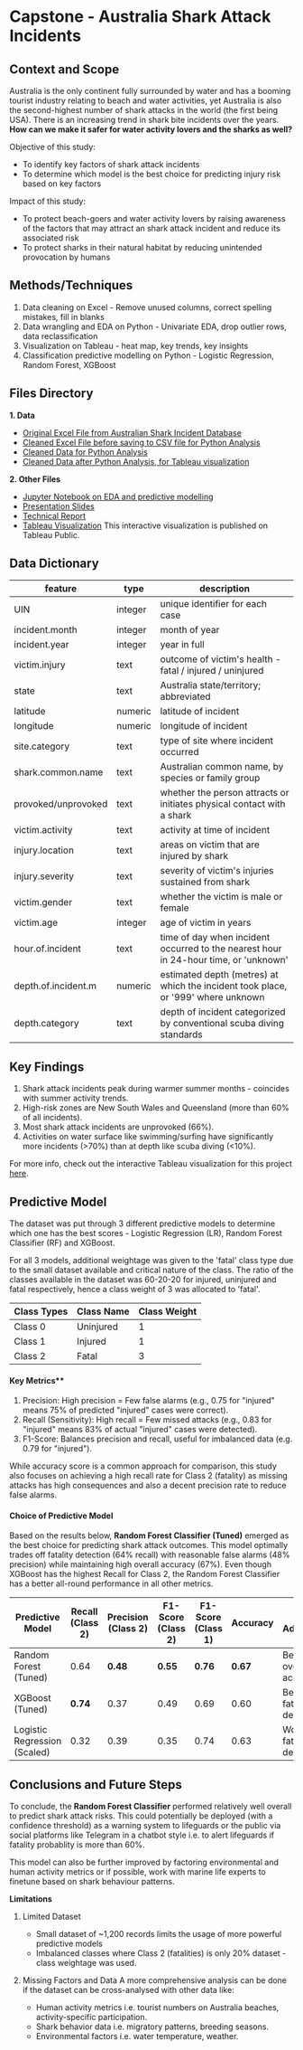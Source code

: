 # Capstone - Australia Shark Attack Incidents

## Context and Scope

Australia is the only continent fully surrounded by water and has a booming tourist industry relating to beach and water activities, yet Australia is also the second-highest number of shark attacks in the world (the first being USA). There is an increasing trend in shark bite incidents over the years. **How can we make it safer for water activity lovers and the sharks as well?**

Objective of this study:
- To identify key factors of shark attack incidents
- To determine which model is the best choice for predicting injury risk based on key factors 

Impact of this study:
- To protect beach-goers and water activity lovers by raising awareness of the factors that may attract an shark attack incident and reduce its associated risk
- To protect sharks in their natural habitat by reducing unintended provocation by humans


## Methods/Techniques

1. Data cleaning on Excel - Remove unused columns, correct spelling mistakes, fill in blanks 
2. Data wrangling and EDA on Python - Univariate EDA, drop outlier rows, data reclassification
3. Visualization on Tableau - heat map, key trends, key insights
4. Classification predictive modelling on Python - Logistic Regression, Random Forest, XGBoost


## Files Directory

**1. Data**
- [Original Excel File from Australian Shark Incident Database](./data/Australian%20Shark-Incident%20Database%20Public%20Version%207%20(raw).xlsx)
- [Cleaned Excel File before saving to CSV file for Python Analysis](./data/Australian%20Shark-Incident%20Database%20Public%20Version%207%20(cleaned).xlsx)
- [Cleaned Data for Python Analysis](./data/aus_shark_v7.csv)
- [Cleaned Data after Python Analysis, for Tableau visualization](./data/aus_shark_v7_export.csv)

**2. Other Files**
- [Jupyter Notebook on EDA and predictive modelling](./aus_shark.ipynb)
- [Presentation Slides](./Presentation%20-%20Aus%20Shark%20Attack%20Incidents.pdf)
- [Technical Report](./Technical%20Report%20-%20Aus%20Shark%20Attack%20Incidents.pdf)
- [Tableau Visualization](https://public.tableau.com/views/AustraliaSharkAttackIncidents1900-2024/ByMonth?:language=en-US&:sid=&:redirect=auth&:display_count=n&:origin=viz_share_link) This interactive visualization is published on Tableau Public. 


## Data Dictionary

| feature                 | type    | description                                                                            |
|-------------------------|---------|----------------------------------------------------------------------------------------|
| UIN                     | integer | unique identifier for each case                                                        |
| incident.month          | integer | month of year                                                                          |
| incident.year           | integer | year in full                                                                           |
| victim.injury           | text    | outcome of victim's health - fatal / injured / uninjured                               |
| state                   | text    | Australia state/territory; abbreviated                                                 |
| latitude                | numeric | latitude of incident                                                                   |
| longitude               | numeric | longitude of incident                                                                  |
| site.category           | text    | type of site where incident occurred                                                   |
| shark.common.name       | text    | Australian common name, by species or family group                                     |
| provoked/unprovoked     | text    | whether the person attracts or initiates physical contact with a shark                 |
| victim.activity         | text    | activity at time of incident                                                           |
| injury.location         | text    | areas on victim that are injured by shark                                              |
| injury.severity         | text    | severity of victim's injuries sustained from shark                                     |
| victim.gender           | text    | whether the victim is male or female                                                   |
| victim.age              | integer | age of victim in years                                                                 |
| hour.of.incident        | text    | time of day when incident occurred to the nearest hour in 24-hour time, or 'unknown'   |
| depth.of.incident.m     | numeric | estimated depth (metres) at which the incident took place, or '999' where unknown      |
| depth.category          | text    | depth of incident categorized by conventional scuba diving standards                   |


## Key Findings
1. Shark attack incidents peak during warmer summer months - coincides with summer activity trends. 
2. High-risk zones are New South Wales and Queensland (more than 60% of all incidents). 
3. Most shark attack incidents are unprovoked (66%).
4. Activities on water surface like swimming/surfing have significantly more incidents (>70%) than at depth like scuba diving (<10%).

For more info, check out the interactive Tableau visualization for this project [here](https://public.tableau.com/views/AustraliaSharkAttackIncidents1900-2024/ByMonth?:language=en-US&:sid=&:redirect=auth&:display_count=n&:origin=viz_share_link). 

## Predictive Model
The dataset was put through 3 different predictive models to determine which one has the best scores - Logistic Regression (LR), Random Forest Classifier (RF) and XGBoost.

For all 3 models, additional weightage was given to the 'fatal' class type due to the small dataset available and critical nature of the class.
The ratio of the classes available in the dataset was 60-20-20 for injured, uninjured and fatal respectively, hence a class weight of 3 was allocated to 'fatal'.   

| Class Types  | Class Name  | Class Weight  |
|--------------|-------------|---------------|
| Class 0      | Uninjured   | 1             |
| Class 1      | Injured     | 1             |
| Class 2      | Fatal       | 3             |

#### Key Metrics**
1. Precision: High precision = Few false alarms (e.g., 0.75 for "injured" means 75% of predicted "injured" cases were correct).
2. Recall (Sensitivity): High recall = Few missed attacks (e.g., 0.83 for "injured" means 83% of actual "injured" cases were detected).
3. F1-Score: Balances precision and recall, useful for imbalanced data (e.g. 0.79 for "injured").

While accuracy score is a common approach for comparison, this study also focuses on achieving a high recall rate for Class 2 (fatality) as missing attacks has high consequences and also a decent precision rate to reduce false alarms. 

#### Choice of Predictive Model
Based on the results below, **Random Forest Classifier (Tuned)** emerged as the best choice for predicting shark attack outcomes. 
This model optimally trades off fatality detection (64% recall) with reasonable false alarms (48% precision) while maintaining high overall accuracy (67%).
Even though XGBoost has the highest Recall for Class 2, the Random Forest Classifier has a better all-round performance in all other metrics.

| Predictive Model              | Recall (Class 2) | Precision (Class 2) | F1-Score (Class 2) | F1-Score (Class 1) | Accuracy | Key Advantage             |
|-------------------------------|------------------|---------------------|--------------------|--------------------|----------|---------------------------|
| Random Forest (Tuned)         | 0.64             | **0.48**            | **0.55**           | **0.76**           | **0.67** | Best overall accuracy     |
| XGBoost (Tuned)               | **0.74**         | 0.37                | 0.49               | 0.69               | 0.60     | Best fatality detection   |
| Logistic Regression (Scaled)  | 0.32             | 0.39                | 0.35               | 0.74               | 0.63     | Worst fatality detection  |



## Conclusions and Future Steps

To conclude, the **Random Forest Classifier** performed relatively well overall to predict shark attack risks. This could potentially be deployed (with a confidence threshold) as a warning system to lifeguards or the public via social platforms like Telegram in a chatbot style i.e. to alert lifeguards if fatality probablity is more than 60%. 

This model can also be further improved by factoring environmental and human activity metrics or if possible, work with marine life experts to finetune based on shark behaviour patterns.

**Limitations**
1. Limited Dataset
    - Small dataset of ~1,200 records limits the usage of more powerful predictive models
    - Imbalanced classes where Class 2 (fatalities) is only 20% dataset - class weightage was used. 

2. Missing Factors and Data
A more comprehensive analysis can be done if the dataset can be cross-analysed with other data like:
    - Human activity metrics i.e. tourist numbers on Australia beaches, activity-specific participation.
    - Shark behavior data i.e. migratory patterns, breeding seasons. 
    - Environmental factors i.e. water temperature, weather. 



